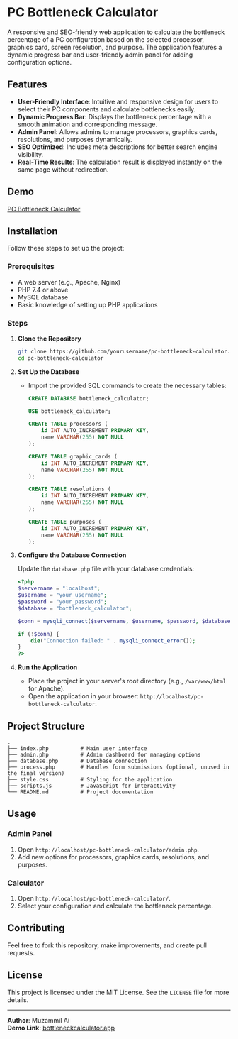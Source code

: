 
# PC Bottleneck Calculator

A responsive and SEO-friendly web application to calculate the bottleneck percentage of a PC configuration based on the selected processor, graphics card, screen resolution, and purpose. The application features a dynamic progress bar and user-friendly admin panel for adding configuration options.

## Features

- **User-Friendly Interface**: Intuitive and responsive design for users to select their PC components and calculate bottlenecks easily.
- **Dynamic Progress Bar**: Displays the bottleneck percentage with a smooth animation and corresponding message.
- **Admin Panel**: Allows admins to manage processors, graphics cards, resolutions, and purposes dynamically.
- **SEO Optimized**: Includes meta descriptions for better search engine visibility.
- **Real-Time Results**: The calculation result is displayed instantly on the same page without redirection.

## Demo

[PC Bottleneck Calculator](https://bottleneckcalculator.app/)

## Installation

Follow these steps to set up the project:

### Prerequisites

- A web server (e.g., Apache, Nginx)
- PHP 7.4 or above
- MySQL database
- Basic knowledge of setting up PHP applications

### Steps

1. **Clone the Repository**

   ```bash
   git clone https://github.com/yourusername/pc-bottleneck-calculator.git
   cd pc-bottleneck-calculator
   ```

2. **Set Up the Database**

   - Import the provided SQL commands to create the necessary tables:

     ```sql
     CREATE DATABASE bottleneck_calculator;

     USE bottleneck_calculator;

     CREATE TABLE processors (
         id INT AUTO_INCREMENT PRIMARY KEY,
         name VARCHAR(255) NOT NULL
     );

     CREATE TABLE graphic_cards (
         id INT AUTO_INCREMENT PRIMARY KEY,
         name VARCHAR(255) NOT NULL
     );

     CREATE TABLE resolutions (
         id INT AUTO_INCREMENT PRIMARY KEY,
         name VARCHAR(255) NOT NULL
     );

     CREATE TABLE purposes (
         id INT AUTO_INCREMENT PRIMARY KEY,
         name VARCHAR(255) NOT NULL
     );
     ```

3. **Configure the Database Connection**

   Update the `database.php` file with your database credentials:

   ```php
   <?php
   $servername = "localhost";
   $username = "your_username";
   $password = "your_password";
   $database = "bottleneck_calculator";

   $conn = mysqli_connect($servername, $username, $password, $database);

   if (!$conn) {
       die("Connection failed: " . mysqli_connect_error());
   }
   ?>
   ```

4. **Run the Application**

   - Place the project in your server's root directory (e.g., `/var/www/html` for Apache).
   - Open the application in your browser: `http://localhost/pc-bottleneck-calculator`.

## Project Structure

```plaintext
.
├── index.php          # Main user interface
├── admin.php          # Admin dashboard for managing options
├── database.php       # Database connection
├── process.php        # Handles form submissions (optional, unused in the final version)
├── style.css          # Styling for the application
├── scripts.js         # JavaScript for interactivity
└── README.md          # Project documentation
```

## Usage

### Admin Panel
1. Open `http://localhost/pc-bottleneck-calculator/admin.php`.
2. Add new options for processors, graphics cards, resolutions, and purposes.

### Calculator
1. Open `http://localhost/pc-bottleneck-calculator/`.
2. Select your configuration and calculate the bottleneck percentage.

## Contributing

Feel free to fork this repository, make improvements, and create pull requests.

## License

This project is licensed under the MIT License. See the `LICENSE` file for more details.

---

**Author**: Muzammil Ai  
**Demo Link**: [bottleneckcalculator.app](https://bottleneckcalculator.app/)
